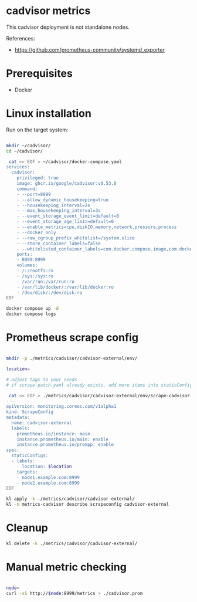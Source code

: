 
# cadvisor metrics

This cadvisor deployment is not standalone nodes.

References:
- https://github.com/prometheus-community/systemd_exporter

# Prerequisites

- Docker

# Linux installation

Run on the target system:

```bash

mkdir ~/cadvisor/
cd ~/cadvisor/

 cat << EOF > ~/cadvisor/docker-compose.yaml
services:
  cadvisor:
    privileged: true
    image: ghcr.io/google/cadvisor:v0.53.0
    command:
    - --port=8999
    - --allow_dynamic_housekeeping=true
    - --housekeeping_interval=2s
    - --max_housekeeping_interval=3s
    - --event_storage_event_limit=default=0
    - --event_storage_age_limit=default=0
    - --enable_metrics=cpu,diskIO,memory,network,pressure,process
    - --docker_only
    - --raw_cgroup_prefix_whitelist=/system.slice
    - --store_container_labels=false
    - --whitelisted_container_labels=com.docker.compose.image,com.docker.compose.service,com.docker.compose.project
    ports:
    - 8999:8999
    volumes:
    - /:/rootfs:ro
    - /sys:/sys:ro
    - /var/run:/var/run:ro
    - /var/lib/docker/:/var/lib/docker:ro
    - /dev/disk/:/dev/disk:ro
EOF

docker compose up -d
docker compose logs

```

# Prometheus scrape config

```bash

mkdir -p ./metrics/cadvisor/cadvisor-external/env/

location=

# adjust tags to your needs
# if scrape-patch.yaml already exists, add more items into staticConfigs list

 cat << EOF > ./metrics/cadvisor/cadvisor-external/env/scrape-cadvisor-patch.yaml
---
apiVersion: monitoring.coreos.com/v1alpha1
kind: ScrapeConfig
metadata:
  name: cadvisor-external
  labels:
    prometheus.io/instance: main
    instance.prometheus.io/main: enable
    instance.prometheus.io/prompp: enable
spec:
  staticConfigs:
  - labels:
      location: $location
    targets:
    - node1.example.com:8999
    - node2.example.com:8999
EOF

kl apply -k ./metrics/cadvisor/cadvisor-external/
kl -n metrics-cadvisor describe scrapeconfig cadvisor-external

```

# Cleanup

```bash
kl delete -k ./metrics/cadvisor/cadvisor-external/
```

# Manual metric checking

```bash

node=
curl -sS http://$node:8999/metrics > ./cadvisor.prom

```
